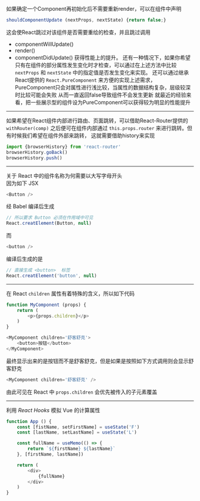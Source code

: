 如果确定一个Component再初始化后不需要重新render，可以在组件中声明
```js
shouldComponentUpdate (nextProps, nextState) {return false;}
```
这会使React跳过对该组件是否需要重绘的检查，并且跳过调用
* componentWillUpdate()
* render()
* componentDidUpdate()
获得性能上的提升。
还有一种情况下，如果你希望只有在组件的部分属性发生变化时才检查，可以通过在上述方法中比较
`nextProps` 和 `nextState` 中的指定值是否发生变化来实现。
还可以通过继承React提供的 `React.PureComponent` 来方便的实现上述需求，
PureComponent只会对属性进行浅比较，当属性的数据结构复杂，层级较深时比较可能会失败
从而一直返回false导致组件不会发生更新
就最近的经验来看，把一些展示型的组件设为PureComponent可以获得较为明显的性能提升

---

如果希望在React组件内部进行路由、页面跳转，可以借助React-Router提供的 `withRouter(comp)` 
之后便可在组件内部通过 `this.props.router` 来进行跳转。但有时候我们希望在组件外部来跳转，
这就需要借助history来实现
```js
import {browserHistory} from 'react-router'
browserHistory.goBack()
browserHistory.push()
```

---

关于 React 中的组件名称为何需要以大写字母开头  
因为如下 JSX
```js
<Button />
```
经 Babel 编译后生成
```js
// 所以要求 Button 必须在作用域中可见
React.creatElement(Button, null)
```
而
```js
<button />
```
编译后生成的是
```js
// 直接生成 <button>  标签
React.creatElement('button', null)
```

---

在 React `children` 属性有着特殊的含义，所以如下代码

```js
function MyComponent (props) {
	return (
		<p>{props.children}</p>
	)
}

<MyComponent children='舒客舒克'>
	<button>按钮</button>
</MyComponent>
```
最终显示出来的是按钮而不是舒客舒克，但是如果是按照如下方式调用则会显示舒客舒克
```js
<MyComponent children='舒客舒克' />
```
由此可见在 React 中 `props.children` 会优先被传入的子元素覆盖

---

利用 *React Hooks* 模拟 Vue 的计算属性

```js
function App () {
	const [fistName, setFirstName] = useState('F')
	const [lastName, setLastName] = useState('L')

	const fullName = useMemo(() => {
		return `${firstName} ${lastName}`
	}, [firstName, lastName])

	return (
		<div>
			{fullName}
		</div>
	)
}
```